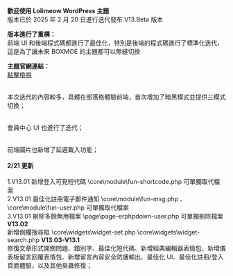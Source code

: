 **歡迎使用 Lolimeow WordPress 主題**
<br>版本已於 2025 年 2 月 20 日進行迭代發布 V13.Beta 版本

**版本進行了重構：**
<br>前端 UI 和後端程式碼都進行了最佳化，特別是後端的程式碼進行了標準化迭代，這是為了讓未來 BOXMOE 的主題都可以無縫切換

**主題官網連結：**
<br>[點擊檢視](https://www.boxmoe.com/468.html "點擊檢視")

<br>本次迭代的內容較多，具體在部落格體驗前端，首次增加了暗黑模式並提供三模式切換；

<br>會員中心 UI 也進行了迭代；

<br>前端圖片也新增了延遲載入功能；
<br>
<br>
**2/21 更新**
<br>
<br>1.V13.01 新增登入可見短代碼 \core\module\fun-shortcode.php 可單獨取代檔案
<br>2.V13.01 最佳化註冊電子郵件通知 \core\module\fun-msg.php 、\core\module\fun-user.php 可單獨取代檔案
<br>3.V13.01 刪除多餘無用檔案 \page\page-erphpdown-user.php 可單獨刪除檔案
<br>
**V13.02**
<br>新增側欄搜尋框 \core\widgets\widget-set.php  \core\widgets\widget-search.php
**V13.03-V13.1**
<br>修復文章形式開關問題、錯別字、最佳化短代碼、新增經典編輯器表情包、新增儀表板留言回覆表情包、新增留言內容安全防護輸出、最佳化 UI、最佳化註冊/登入頁面體驗，以及其他臭蟲修復；